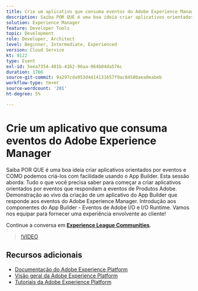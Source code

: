 ```yaml
---
title: Crie um aplicativo que consuma eventos do Adobe Experience Manager
description: Saiba POR QUE é uma boa ideia criar aplicativos orientados por eventos e COMO podemos criá-los com facilidade usando o App Builder. Esta sessão aborda tudo o que você precisa saber para começar a criar aplicativos orientados por eventos que respondam a eventos de produtos Adobe. Demonstração ao vivo da criação de um aplicativo do App Builder que responde aos eventos do Adobe Experience Manager. Introdução aos componentes do App Builder - Eventos de Adobe I/O e I/O Runtime. Vamos nos equipar para fornecer uma experiência envolvente ao cliente!
solution: Experience Manager
feature: Developer Tools
topic: Development
role: Developer, Architect
level: Beginner, Intermediate, Experienced
version: Cloud Service
kt: 9122
type: Event
exl-id: 5eea7354-481b-4162-96aa-964b04da576c
duration: 1766
source-git-commit: 9a297cda953d4414131657f9ac84580aea0eabeb
workflow-type: tm+mt
source-wordcount: '201'
ht-degree: 5%

---
```


# Crie um aplicativo que consuma eventos do Adobe Experience Manager

Saiba POR QUE é uma boa ideia criar aplicativos orientados por eventos e COMO podemos criá-los com facilidade usando o App Builder. Esta sessão aborda: Tudo o que você precisa saber para começar a criar aplicativos orientados por eventos que respondam a eventos de Produtos Adobe. Demonstração ao vivo da criação de um aplicativo do App Builder que responde aos eventos do Adobe Experience Manager. Introdução aos componentes do App Builder - Eventos de Adobe I/O e I/O Runtime. Vamos nos equipar para fornecer uma experiência envolvente ao cliente!

Continue a conversa em **[Experience League Communities](https://adobe.ly/3ipjs8p)**.

>[!VIDEO](https://video.tv.adobe.com/v/337566/?quality=12&learn=on&hidetitle=true)

## Recursos adicionais

- [Documentação do Adobe Experience Platform](https://experienceleague.adobe.com/docs/experience-platform.html)
- [Visão geral da Adobe Experience Platform](https://experienceleague.adobe.com/docs/experience-platform/landing/home.html?lang=pt-BR)
- [Tutoriais da Adobe Experience Platform](https://experienceleague.adobe.com/docs/platform-learn/tutorials/overview.html?lang=pt-BR)
